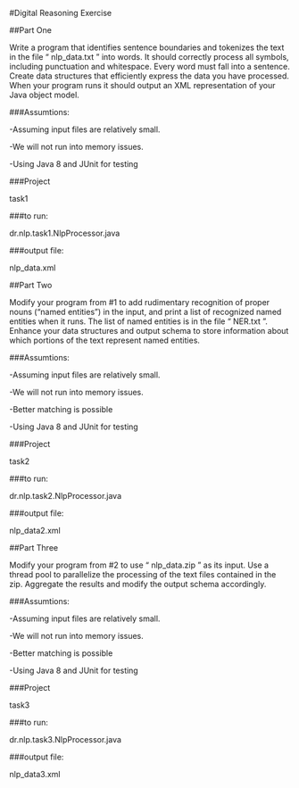 
#Digital Reasoning Exercise

##Part One

Write a program that identifies sentence boundaries and tokenizes the text in the file
“ nlp_data.txt ” into words. It should correctly process all symbols, including punctuation
and whitespace. Every word must fall into a sentence. Create data structures that
efficiently express the data you have processed. When your program runs it should
output an XML representation of your Java object model.

###Assumtions:

-Assuming input files are relatively small.

-We will not run into memory issues.

-Using Java 8 and JUnit for testing


###Project

task1


###to run:

dr.nlp.task1.NlpProcessor.java


###output file:

nlp_data.xml



##Part Two

Modify your program from #1 to add rudimentary recognition of proper nouns (“named
entities”) in the input, and print a list of recognized named entities when it runs. The list
of named entities is in the file “ NER.txt ”. Enhance your data structures and output
schema to store information about which portions of the text represent named entities.


###Assumtions:

-Assuming input files are relatively small.

-We will not run into memory issues.

-Better matching is possible 

-Using Java 8 and JUnit for testing


###Project

task2


###to run:

dr.nlp.task2.NlpProcessor.java


###output file:

nlp_data2.xml


##Part Three

Modify your program from #2 to use “ nlp_data.zip ” as its input. Use a thread pool to
parallelize the processing of the text files contained in the zip. Aggregate the results
and modify the output schema accordingly.


###Assumtions:

-Assuming input files are relatively small.

-We will not run into memory issues.

-Better matching is possible 

-Using Java 8 and JUnit for testing


###Project

task3


###to run:

dr.nlp.task3.NlpProcessor.java


###output file:

nlp_data3.xml


